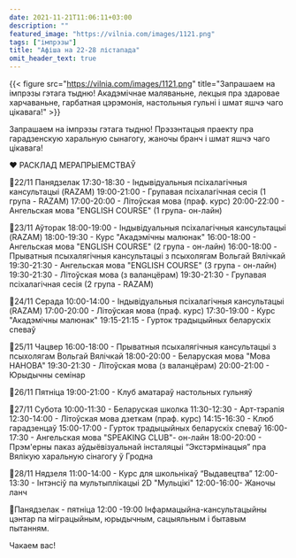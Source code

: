 ```yaml
---
date: 2021-11-21T11:06:11+03:00
description: ""
featured_image: "https://vilnia.com/images/1121.png"
tags: ["імпрэзы"]
title: "Афіша на 22-28 лістапада"
omit_header_text: true
---
```

{{< figure src="https://vilnia.com/images/1121.png" title="Запрашаем на імпрэзы гэтага тыдню! Акадэмічнае маляваньне, лекцыя пра здаровае харчаваньне, гарбатная цэрэмонія, настольныя гульні і шмат яшчэ чаго цікавага!" >}}

Запрашаем на імпрэзы гэтага тыдню! Прэзэнтацыя праекту пра гарадзенскую харальную сынагогу, жаночы бранч і шмат яшчэ чаго цікавага!

❤️‍ РАСКЛАД МЕРАПРЫЕМСТВАЎ

📌22/11 Панядзелак
17:30-18:30 - Індывідуальныя псіхалагічныя кансультацыі (RAZAM)
19:00-21:00 - Групавая псіхалагічная сесія (1 група - RAZAM)
17:00-20:00 - Літоўская мова (праф. курс)
20:00-22:00 - Ангельская мова "ENGLISH COURSE" (1 група- он-лайн)

📌23/11 Аўторак
18:00-19:00 - Індывідуальныя псіхалагічныя кансультацыі (RAZAM)
18:00-19:30 - Курс "Акадэмічны малюнак"
16:00-18:00 - Ангельская мова "ENGLISH COURSE" (2 група - он-лайн)
16:00-18:00 - Прыватныя псыхалягічныя кансультацыі з псыхолягам Вольгай Вялічкай
19:30-21:30 - Ангельская мова "ENGLISH COURSE" (3 група - он-лайн) 
19:30-21:30 - Літоўская мова (з валанцёрам)
19:30-21:30 - Групавая псіхалагічная сесія (2 група - RAZAM)

📌24/11 Серада
10:00-14:00 - Індывідуальныя псіхалагічныя кансультацыі (RAZAM)
17:00-20:00 - Літоўская мова (праф. курс)
17:30-19:00 - Курс "Акадэмічны малюнак"
19:15-21:15 - Гурток традыцыйных беларускіх спеваў

📌25/11 Чацвер
16:00-18:00 - Прыватныя псыхалягічныя кансультацыі з псыхолягам Вольгай Вялічкай
18:00-20:00 - Беларуская мова "Мова НАНОВА"
19:30-21:30 - Літоўская мова (з валанцёрам)
20:00-21:00 - Юрыдычны семінар

📌26/11 Пятніца
19:00-21:00 - Клуб аматараў настольных гульняў

📌27/11 Субота
10:00-11:30 - Беларуская школка
11:30-12:30 - Арт-тэрапія
12:30-14:00 - Літоўская мова дзеткам (праф. курс)
14:15-16:30 - Клюб гарадзенцаў
15:00-17:00 - Гурток традыцыйных беларускіх спеваў
16:00-17:30 - Ангельская мова "SPEAKING CLUB"- он-лайн
18:00-20:00 - Прэм'ерны паказ аўдыёвізуальнай інсталяцыі “Экстэрмінацыя” пра Вялікую харальную сінагогу ў Гродна

📌28/11 Нядзеля
11:00-14:00 - Курс для школьнікаў “Выдавецтва”
12:00-13:30 - Інтэнсіў па мультыплікацыі 2D "Мульцікі"
12:00-16:00- Жаночы ланч

📍Панядзелак - пятніца 12:00 -19:00
Інфармацыйна-кансультацыйны цэнтар па міграцыйным, юрыдычным, сацыяльным і бытавым пытанням.

Чакаем вас!